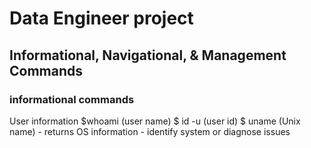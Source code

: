 # Data Engineer project 
## Informational, Navigational, & Management Commands

### informational commands
User information $whoami (user name)
$ id -u (user id)
$ uname (Unix name) - returns OS information - identify system or diagnose issues

